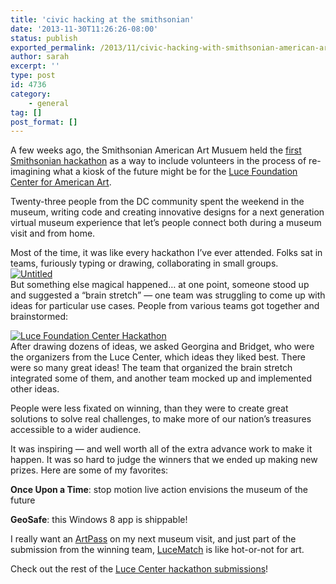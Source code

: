 ```yaml
---
title: 'civic hacking at the smithsonian'
date: '2013-11-30T11:26:26-08:00'
status: publish
exported_permalink: /2013/11/civic-hacking-with-smithsonian-american-art
author: sarah
excerpt: ''
type: post
id: 4736
category:
    - general
tag: []
post_format: []
---
```

A few weeks ago, the Smithsonian American Art Musuem held the [first Smithsonian hackathon](http://americanart.si.edu/luce/hack/) as a way to include volunteers in the process of re-imagining what a kiosk of the future might be for the [Luce Foundation Center for American Art](http://americanart.si.edu/luce/).

Twenty-three people from the DC community spent the weekend in the museum, writing code and creating innovative designs for a next generation virtual museum experience that let’s people connect both during a museum visit and from home.

Most of the time, it was like every hackathon I’ve ever attended. Folks sat in teams, furiously typing or drawing, collaborating in small groups.  
[![Untitled](http://farm4.staticflickr.com/3791/10931990716_1875b934c1.jpg)](http://www.flickr.com/photos/americanartmuseum/10931990716/ "Untitled by americanartmuseum, on Flickr")  
But something else magical happened… at one point, someone stood up and suggested a “brain stretch” — one team was struggling to come up with ideas for particular use cases. People from various teams got together and brainstormed:

[![Luce Foundation Center Hackathon](http://farm8.staticflickr.com/7313/10892450515_ce351a794e.jpg)](http://www.flickr.com/photos/americanartmuseum/10892450515/ "Luce Foundation Center Hackathon by americanartmuseum, on Flickr")  
After drawing dozens of ideas, we asked Georgina and Bridget, who were the organizers from the Luce Center, which ideas they liked best. There were so many great ideas! The team that organized the brain stretch integrated some of them, and another team mocked up and implemented other ideas.

People were less fixated on winning, than they were to create great solutions to solve real challenges, to make more of our nation’s treasures accessible to a wider audience.

It was inspiring — and well worth all of the extra advance work to make it happen. It was so hard to judge the winners that we ended up making new prizes. Here are some of my favorites:

**Once Upon a Time**: stop motion live action envisions the museum of the future

**GeoSafe**: this Windows 8 app is shippable!

I really want an [ArtPass](https://www.youtube.com/watch?v=opdAQRsaxWQ&feature=youtu.be) on my next museum visit, and just part of the submission from the winning team, [LuceMatch](http://shannonvturner.com/luce/luce_match) is like hot-or-not for art.

Check out the rest of the [Luce Center hackathon submissions](http://americanart.si.edu/luce/hack/)!